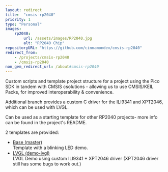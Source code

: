 ```yaml
---
layout: redirect
title:  "cmsis-rp2040"
priority: 1
type: "Personal"
images:
    rp2040:
        url: /assets/images/RP2040.jpg
        alt: "RP2040 Chip"
repositoryURL: "https://github.com/cinnamondev/cmsis-rp2040"
redirect_from: 
    - /projects/cmsis-rp2040
    - /cmsis-rp2040
non_gem_redirect_url: /about#cmsis-rp2040
---
```

Custom scripts and template project structure for a project using the Pico SDK
in tandem with CMSIS csolutions - allowing us to use CMSIS/KEIL Packs, for
improved interoperability & convenience.

Additional branch provides a custom C driver for the ILI9341 and XPT2046,
which can be used with LVGL.

Can be used as a starting template for other RP2040 projects-
more info can be found in the project's README.

2 templates are provided:

- [Base (master)](https://github.com/cinnamondev/cmsis-rp2040)\
Template with a blinking LED demo.
- [LVGL (demo-lvgl)](https://github.com/cinnamondev/cmsis-rp2040/tree/demo-lvgl)\
LVGL Demo using custom ILI9341 + XPT2046 driver (XPT2046 driver still has some bugs to work out.)
